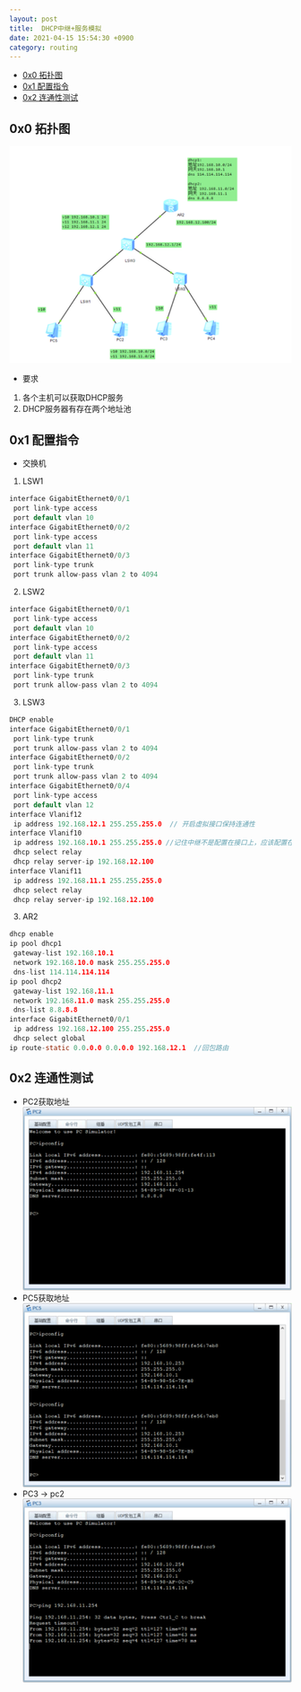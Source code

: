 ```yaml
---
layout: post
title:  DHCP中继+服务模拟
date: 2021-04-15 15:54:30 +0900
category: routing
---
```

<!-- TOC -->

- [0x0 拓扑图](#0x0-拓扑图)
- [0x1 配置指令](#0x1-配置指令)
- [0x2 连通性测试](#0x2-连通性测试)

<!-- /TOC -->
## 0x0 拓扑图
![](/images/20210415-1.png)
- 要求
1. 各个主机可以获取DHCP服务
2. DHCP服务器有存在两个地址池

## 0x1 配置指令
- 交换机
1. LSW1

```c
interface GigabitEthernet0/0/1
 port link-type access
 port default vlan 10
interface GigabitEthernet0/0/2
 port link-type access
 port default vlan 11
interface GigabitEthernet0/0/3
 port link-type trunk
 port trunk allow-pass vlan 2 to 4094
```

2. LSW2

```c
interface GigabitEthernet0/0/1
 port link-type access
 port default vlan 10
interface GigabitEthernet0/0/2
 port link-type access
 port default vlan 11
interface GigabitEthernet0/0/3
 port link-type trunk
 port trunk allow-pass vlan 2 to 4094
```

3. LSW3

```c
DHCP enable
interface GigabitEthernet0/0/1
 port link-type trunk
 port trunk allow-pass vlan 2 to 4094
interface GigabitEthernet0/0/2
 port link-type trunk
 port trunk allow-pass vlan 2 to 4094
interface GigabitEthernet0/0/4
 port link-type access
 port default vlan 12
interface Vlanif12
 ip address 192.168.12.1 255.255.255.0  // 开启虚拟接口保持连通性
interface Vlanif10
 ip address 192.168.10.1 255.255.255.0 //记住中继不是配置在接口上，应该配置在需要获取DHCP服务的vlan里
 dhcp select relay
 dhcp relay server-ip 192.168.12.100
interface Vlanif11
 ip address 192.168.11.1 255.255.255.0
 dhcp select relay
 dhcp relay server-ip 192.168.12.100
```

3. AR2

```c
dhcp enable
ip pool dhcp1
 gateway-list 192.168.10.1 
 network 192.168.10.0 mask 255.255.255.0 
 dns-list 114.114.114.114 
ip pool dhcp2
 gateway-list 192.168.11.1 
 network 192.168.11.0 mask 255.255.255.0 
 dns-list 8.8.8.8
interface GigabitEthernet0/0/1
 ip address 192.168.12.100 255.255.255.0 
 dhcp select global
ip route-static 0.0.0.0 0.0.0.0 192.168.12.1  //回包路由
```

## 0x2 连通性测试
- PC2获取地址
![](/images/20210415-2.png)
- PC5获取地址
![](/images/20210415-3.png)
- PC3 -> pc2
![](/images/20210415-4.png)